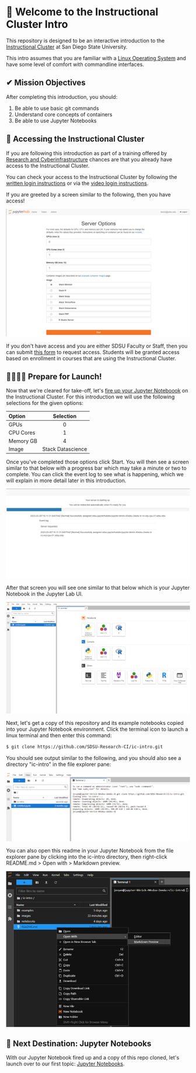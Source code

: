 # 👋 Welcome to the Instructional Cluster Intro
This repository is designed to be an interactive introduction to the [Instructional Cluster](https://sdsu-research-ci.github.io/instructionalcluster) at San Diego State University.

This intro assumes that you are familiar with a [Linux Operating System](https://en.wikipedia.org/wiki/Linux) and have some level of comfort with commandline interfaces.

## ✔ Mission Objectives
After completing this introduction, you should:
1. Be able to use basic git commands
2. Understand core concepts of containers
3. Be able to use Jupyter Notebooks

## 🔑 Accessing the Instructional Cluster
If you are following this introduction as part of a training offered by [Research and Cyberinfrastructure](https://it.sdsu.edu/research) chances are that you already have access to the Instructional Cluster.

You can check your access to the Instructional Cluster by following the [written login instructions](https://sdsu-research-ci.github.io/instructionalcluster/students/loggingin) or via the [video login instructions](https://sdsu-research-ci.github.io/instructionalcluster/videos/access).

If you are greeted by a screen similar to the following, then you have access!

![access](./images/access1.png)

If you don't have access and you are either SDSU Faculty or Staff, then you can submit [this form](https://sdsu.service-now.com/sp?id=sc_cat_item&sys_id=c4ce9d52db0e68509804f271399619a4&sysparm_category=29ac153fdbbf4c9024094672399619e9) to request access. Students will be granted access based on enrollment in courses that are using the Instructional Cluster.

## 👨‍🚀👩‍🚀 Prepare for Launch!
Now that we're cleared for take-off, let's [fire up your Jupyter Noteboook](https://sdsu-research-ci.github.io/instructionalcluster/students/launchcontainer) on the Instructional Cluster. For this introduction we will use the following selections for the given options:

Option    | Selection
:---------|:---------:
GPUs      | 0
CPU Cores | 1
Memory GB | 4
Image     | Stack Datascience

Once you've completed those options click Start. You will then see a screen similar to that below with a progress bar which may take a minute or two to complete. You can click the event log to see what is happening, which we will explain in more detail later in this introduction.

![notebook progress bar](./images/get-started1.png)

After that screen you will see one similar to that below which is your Jupyter Notebook in the Jupyter Lab UI.

![jupyter notebook](./images/get-started2.png)

Next, let's get a copy of this repository and its example notebooks copied into your Jupyter Notebook environment. Click the terminal icon to launch a linux terminal and then enter this command:

```bash
$ git clone https://github.com/SDSU-Research-CI/ic-intro.git
```

You should see output similar to the following, and you should also see a directory "ic-intro" in the file explorer pane:

![cloning ic-intro repository](./images/get-started3.png)

You can also open this readme in your Jupyter Notebook from the file explorer pane by clicking into the ic-intro directory, then right-click README.md > Open with > Markdown preview.

![preview readme](./images/get-started4.png)

## 🚀 Next Destination: Jupyter Notebooks
With our Jupyter Notebook fired up and a copy of this repo cloned, let's launch over to our first topic: [Jupyter Notebooks](./notebooks/jupyter.ipynb).